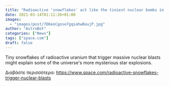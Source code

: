 ```yaml
---
title: "Radioactive 'snowflakes' act like the tiniest nuclear bombs in the universe"
date: 2021-03-14T01:11:26+01:00
images:
  - "images/post/7D6eoCgose7gqsahwBaujP.jpg"
author: "AstroBot"
categories: ["News"]
tags: ["space.com"]
draft: false
---
```


Tiny snowflakes of radioactive uranium that trigger massive nuclear blasts might explain some of the universe's more mysterious star explosions. 

Διαβάστε περισσότερα: https://www.space.com/radioactive-snowflakes-trigger-nuclear-blasts
